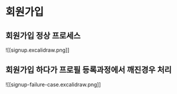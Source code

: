 # 회원가입

## 회원가입 정상 프로세스

![[signup.excalidraw.png]]
## 회원가입 하다가 프로필 등록과정에서 깨진경우 처리

![[signup-failure-case.excalidraw.png]]



